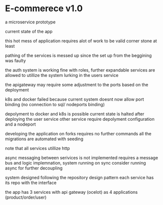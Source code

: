 # E-commerece v1.0
 a microservice prototype 

current state of the app
 
this hot mess of application requires alot of work to be valid corner stone at least

pathing of the services is messed up since the set up from the beggining was faulty

the auth system is working fine with roles, further expandable services are allowed to utillize the system lurking in the users service

the apigateway may require some adjustment to the ports based on the deployment

k8s and docker failed because current system doesnt now allow port binding (no connection to sql/ nodeports binding)

depolyment to docker and k8s is possible current state is halted after deploying the user service other service require depolyment configuration and a nodeport

developing the application on forks requires no further commands all the migrations are automated with seeding

note that all services utillize http 

async messaging between serivices is not implemented requires a message bus and logic implemnation, system running on sync consider running async for further decoupling

system designed following the repository design pattern each service has its repo with the interface

the app has 3 services with api gateway (ocelot) as 4 applications (product/order/user)

